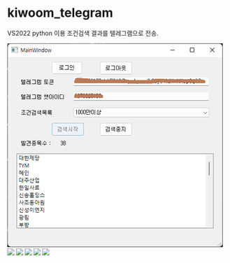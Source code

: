 # kiwoom_telegram
VS2022 python 이용
조건검색 결과를 텔레그램으로 전송.

![](./img/run-1.png)
![](./img/run-2.png)
![](./img/run-3.png)
![](./img/run-4.png)
![](./img/run-5.png)
![](./img/run-6.png)
